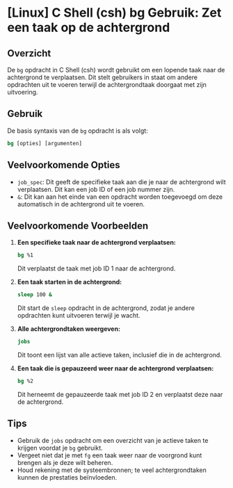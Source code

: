 # [Linux] C Shell (csh) bg Gebruik: Zet een taak op de achtergrond

## Overzicht
De `bg` opdracht in C Shell (csh) wordt gebruikt om een lopende taak naar de achtergrond te verplaatsen. Dit stelt gebruikers in staat om andere opdrachten uit te voeren terwijl de achtergrondtaak doorgaat met zijn uitvoering.

## Gebruik
De basis syntaxis van de `bg` opdracht is als volgt:

```csh
bg [opties] [argumenten]
```

## Veelvoorkomende Opties
- `job_spec`: Dit geeft de specifieke taak aan die je naar de achtergrond wilt verplaatsen. Dit kan een job ID of een job nummer zijn.
- `&`: Dit kan aan het einde van een opdracht worden toegevoegd om deze automatisch in de achtergrond uit te voeren.

## Veelvoorkomende Voorbeelden

1. **Een specifieke taak naar de achtergrond verplaatsen:**
   ```csh
   bg %1
   ```
   Dit verplaatst de taak met job ID 1 naar de achtergrond.

2. **Een taak starten in de achtergrond:**
   ```csh
   sleep 100 &
   ```
   Dit start de `sleep` opdracht in de achtergrond, zodat je andere opdrachten kunt uitvoeren terwijl je wacht.

3. **Alle achtergrondtaken weergeven:**
   ```csh
   jobs
   ```
   Dit toont een lijst van alle actieve taken, inclusief die in de achtergrond.

4. **Een taak die is gepauzeerd weer naar de achtergrond verplaatsen:**
   ```csh
   bg %2
   ```
   Dit herneemt de gepauzeerde taak met job ID 2 en verplaatst deze naar de achtergrond.

## Tips
- Gebruik de `jobs` opdracht om een overzicht van je actieve taken te krijgen voordat je `bg` gebruikt.
- Vergeet niet dat je met `fg` een taak weer naar de voorgrond kunt brengen als je deze wilt beheren.
- Houd rekening met de systeembronnen; te veel achtergrondtaken kunnen de prestaties beïnvloeden.
